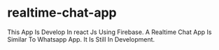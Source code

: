 # realtime-chat-app
This App Is Develop In react Js Using Firebase. A Realtime Chat App Is Similar To Whatsapp App. It Is Still In Development.
